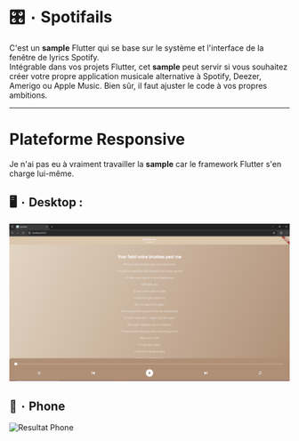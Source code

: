 # 🎛️ ۰ Spotifails
C'est un **sample** Flutter qui se base sur le système et l'interface de la fenêtre de lyrics Spotify.
<br>
Intégrable dans vos projets Flutter, cet **sample** peut servir si vous souhaitez créer votre propre application musicale alternative à Spotify, Deezer, Amerigo ou Apple Music.
Bien sûr, il faut ajuster le code à vos propres ambitions.

---

# Plateforme Responsive
Je n'ai pas eu à vraiment travailler la **sample** car le framework Flutter s'en charge lui-même.

## 🖥️ ۰ Desktop :
![Resultat Desktop](preview/desktop_example.PNG)

## 📱 ۰ Phone
![Resultat Phone](preview/phone_example.gif)